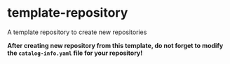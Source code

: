 # template-repository
A template repository to create new repositories

**After creating new repository from this template, do not forget to modify the `catalog-info.yaml` file
for your repository!**
